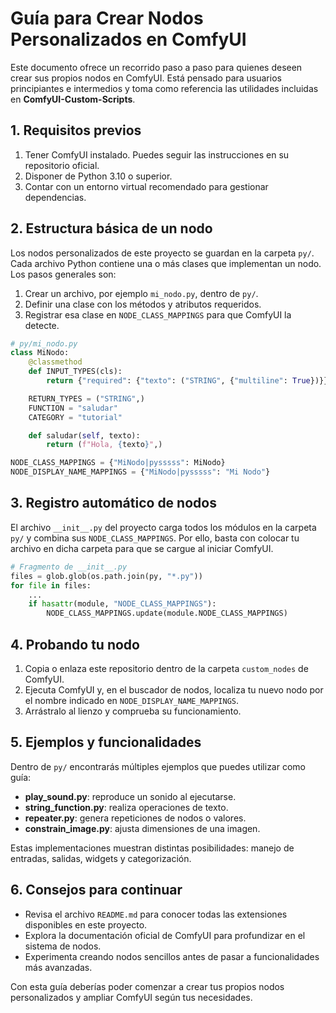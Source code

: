 # Guía para Crear Nodos Personalizados en ComfyUI

Este documento ofrece un recorrido paso a paso para quienes deseen crear sus propios nodos en ComfyUI. Está pensado para usuarios principiantes e intermedios y toma como referencia las utilidades incluidas en **ComfyUI-Custom-Scripts**.

## 1. Requisitos previos

1. Tener ComfyUI instalado. Puedes seguir las instrucciones en su repositorio oficial.
2. Disponer de Python 3.10 o superior.
3. Contar con un entorno virtual recomendado para gestionar dependencias.

## 2. Estructura básica de un nodo

Los nodos personalizados de este proyecto se guardan en la carpeta `py/`. Cada archivo Python contiene una o más clases que implementan un nodo. Los pasos generales son:

1. Crear un archivo, por ejemplo `mi_nodo.py`, dentro de `py/`.
2. Definir una clase con los métodos y atributos requeridos.
3. Registrar esa clase en `NODE_CLASS_MAPPINGS` para que ComfyUI la detecte.

```python
# py/mi_nodo.py
class MiNodo:
    @classmethod
    def INPUT_TYPES(cls):
        return {"required": {"texto": ("STRING", {"multiline": True})}}

    RETURN_TYPES = ("STRING",)
    FUNCTION = "saludar"
    CATEGORY = "tutorial"

    def saludar(self, texto):
        return (f"Hola, {texto}",)

NODE_CLASS_MAPPINGS = {"MiNodo|pysssss": MiNodo}
NODE_DISPLAY_NAME_MAPPINGS = {"MiNodo|pysssss": "Mi Nodo"}
```

## 3. Registro automático de nodos

El archivo `__init__.py` del proyecto carga todos los módulos en la carpeta `py/` y combina sus `NODE_CLASS_MAPPINGS`. Por ello, basta con colocar tu archivo en dicha carpeta para que se cargue al iniciar ComfyUI.

```python
# Fragmento de __init__.py
files = glob.glob(os.path.join(py, "*.py"))
for file in files:
    ...
    if hasattr(module, "NODE_CLASS_MAPPINGS"):
        NODE_CLASS_MAPPINGS.update(module.NODE_CLASS_MAPPINGS)
```

## 4. Probando tu nodo

1. Copia o enlaza este repositorio dentro de la carpeta `custom_nodes` de ComfyUI.
2. Ejecuta ComfyUI y, en el buscador de nodos, localiza tu nuevo nodo por el nombre indicado en `NODE_DISPLAY_NAME_MAPPINGS`.
3. Arrástralo al lienzo y comprueba su funcionamiento.

## 5. Ejemplos y funcionalidades

Dentro de `py/` encontrarás múltiples ejemplos que puedes utilizar como guía:

- **play_sound.py**: reproduce un sonido al ejecutarse.
- **string_function.py**: realiza operaciones de texto.
- **repeater.py**: genera repeticiones de nodos o valores.
- **constrain_image.py**: ajusta dimensiones de una imagen.

Estas implementaciones muestran distintas posibilidades: manejo de entradas, salidas, widgets y categorización.

## 6. Consejos para continuar

- Revisa el archivo `README.md` para conocer todas las extensiones disponibles en este proyecto.
- Explora la documentación oficial de ComfyUI para profundizar en el sistema de nodos.
- Experimenta creando nodos sencillos antes de pasar a funcionalidades más avanzadas.

Con esta guía deberías poder comenzar a crear tus propios nodos personalizados y ampliar ComfyUI según tus necesidades.
